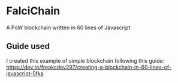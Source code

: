 # FalciChain
A PoW blockchain written in 60 lines of Javascript

## Guide used
I created this example of simple blockchain following this guide: https://dev.to/freakcdev297/creating-a-blockchain-in-60-lines-of-javascript-5fka